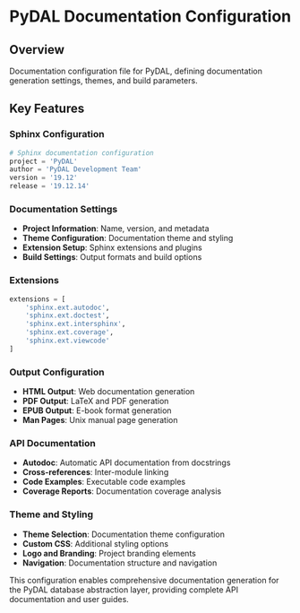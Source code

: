 # PyDAL Documentation Configuration

## Overview
Documentation configuration file for PyDAL, defining documentation generation settings, themes, and build parameters.

## Key Features

### Sphinx Configuration
```python
# Sphinx documentation configuration
project = 'PyDAL'
author = 'PyDAL Development Team'
version = '19.12'
release = '19.12.14'
```

### Documentation Settings
- **Project Information**: Name, version, and metadata
- **Theme Configuration**: Documentation theme and styling
- **Extension Setup**: Sphinx extensions and plugins
- **Build Settings**: Output formats and build options

### Extensions
```python
extensions = [
    'sphinx.ext.autodoc',
    'sphinx.ext.doctest',
    'sphinx.ext.intersphinx',
    'sphinx.ext.coverage',
    'sphinx.ext.viewcode'
]
```

### Output Configuration
- **HTML Output**: Web documentation generation
- **PDF Output**: LaTeX and PDF generation
- **EPUB Output**: E-book format generation
- **Man Pages**: Unix manual page generation

### API Documentation
- **Autodoc**: Automatic API documentation from docstrings
- **Cross-references**: Inter-module linking
- **Code Examples**: Executable code examples
- **Coverage Reports**: Documentation coverage analysis

### Theme and Styling
- **Theme Selection**: Documentation theme configuration
- **Custom CSS**: Additional styling options
- **Logo and Branding**: Project branding elements
- **Navigation**: Documentation structure and navigation

This configuration enables comprehensive documentation generation for the PyDAL database abstraction layer, providing complete API documentation and user guides.